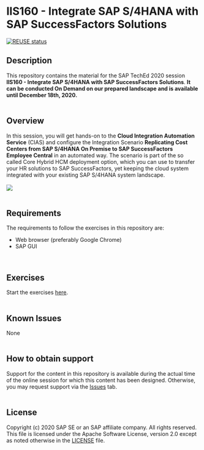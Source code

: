 # IIS160 - Integrate SAP S/4HANA with SAP SuccessFactors Solutions

[![REUSE status](https://api.reuse.software/badge/github.com/SAP-samples/teched2020-IIS160)](https://api.reuse.software/info/github.com/SAP-samples/teched2020-IIS160)

## Description

This repository contains the material for the SAP TechEd 2020 session **IIS160 - Integrate SAP S/4HANA with SAP SuccessFactors Solutions**. **It can be conducted On Demand on our prepared landscape and is available until December 18th, 2020.**<br><br>

## Overview

In this session, you will get hands-on to the **Cloud Integration Automation Service** (CIAS) and configure the Integration Scenario **Replicating Cost Centers from SAP S/4HANA On Premise to SAP SuccessFactors Employee Central** in an automated way. The scenario is part of the so called Core Hybrid HCM deployment option, which you can use to transfer your HR solutions to SAP SuccessFactors, yet keeping the cloud system integrated with your existing SAP S/4HANA system landscape.<br><br>
![](exercises/images/Landscape.png)<br><br>


## Requirements

The requirements to follow the exercises in this repository are:

- Web browser (preferably Google Chrome)
- SAP GUI

<br>

## Exercises

Start the exercises [here](exercises/README.md).<br><br>

## Known Issues

None<br><br>

## How to obtain support

Support for the content in this repository is available during the actual time of the online session for which this content has been designed. Otherwise, you may request support via the [Issues](../../issues) tab.<br><br>

## License
Copyright (c) 2020 SAP SE or an SAP affiliate company. All rights reserved. This file is licensed under the Apache Software License, version 2.0 except as noted otherwise in the [LICENSE](LICENSES/Apache-2.0.txt) file.
